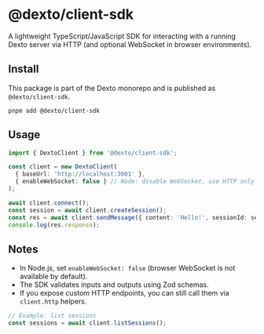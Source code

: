 # @dexto/client-sdk

A lightweight TypeScript/JavaScript SDK for interacting with a running Dexto server via HTTP (and optional WebSocket in browser environments).

## Install

This package is part of the Dexto monorepo and is published as `@dexto/client-sdk`.

```
pnpm add @dexto/client-sdk
```

## Usage

```ts
import { DextoClient } from '@dexto/client-sdk';

const client = new DextoClient(
  { baseUrl: 'http://localhost:3001' },
  { enableWebSocket: false } // Node: disable WebSocket, use HTTP only
);

await client.connect();
const session = await client.createSession();
const res = await client.sendMessage({ content: 'Hello!', sessionId: session.id, stream: false });
console.log(res.response);
```

## Notes
- In Node.js, set `enableWebSocket: false` (browser WebSocket is not available by default).
- The SDK validates inputs and outputs using Zod schemas.
- If you expose custom HTTP endpoints, you can still call them via `client.http` helpers.

```ts
// Example: list sessions
const sessions = await client.listSessions();
```

